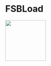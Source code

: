 # FSBLoad
<img src="https://user-images.githubusercontent.com/85120785/162575198-4d6e4909-4bca-4422-a145-560db26210f9.png" Height=128/>
